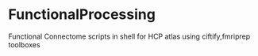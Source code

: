 # FunctionalProcessing
Functional Connectome scripts in shell for HCP atlas using ciftify,fmriprep toolboxes
